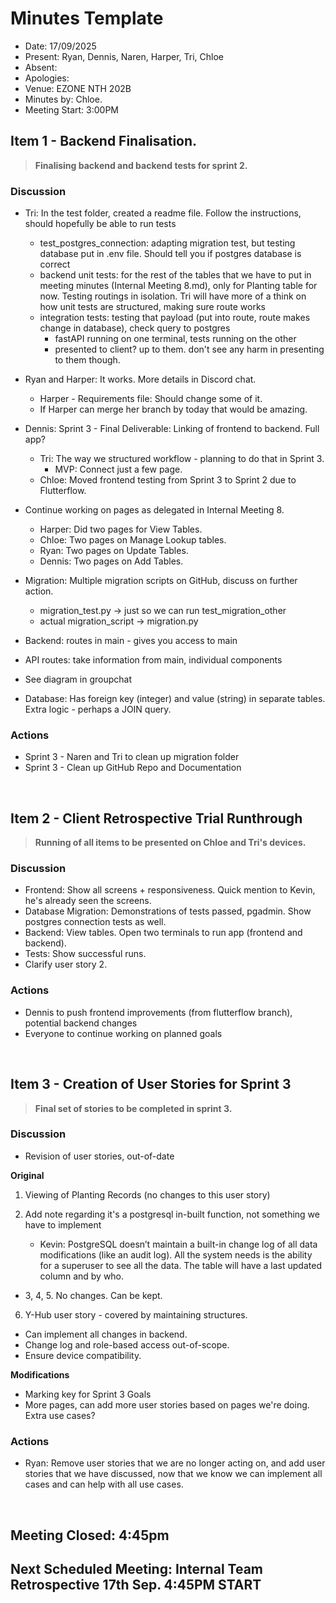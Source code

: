 # Minutes Template

- Date: 17/09/2025
- Present: Ryan, Dennis, Naren, Harper, Tri, Chloe
- Absent:
- Apologies:
- Venue: EZONE NTH 202B
- Minutes by: Chloe.
- Meeting Start: 3:00PM

## Item 1 - Backend Finalisation.
> **Finalising backend and backend tests for sprint 2.**

### Discussion
 - Tri: In the test folder, created a readme file. Follow the instructions, should hopefully be able to run tests
    - test_postgres_connection: adapting migration test, but testing database put in .env file. Should tell you if postgres database is correct
    - backend unit tests: for the rest of the tables that we have to put in meeting minutes (Internal Meeting 8.md), only for Planting table for now. Testing routings in isolation. Tri will have more of a think on how unit tests are structured, making sure route works
    - integration tests: testing that payload (put into route, route makes change in database), check query to postgres
        - fastAPI running on one terminal, tests running on the other
        - presented to client? up to them. don't see any harm in presenting to them though.

- Ryan and Harper: It works. More details in Discord chat.
    - Harper - Requirements file: Should change some of it.
    - If Harper can merge her branch by today that would be amazing.

- Dennis: Sprint 3 - Final Deliverable: Linking of frontend to backend. Full app?
    - Tri: The way we structured workflow - planning to do that in Sprint 3.
        - MVP: Connect just a few page. 
    - Chloe: Moved frontend testing from Sprint 3 to Sprint 2 due to Flutterflow. 

- Continue working on pages as delegated in Internal Meeting 8.
    - Harper: Did two pages for View Tables.
    - Chloe: Two pages on Manage Lookup tables.
    - Ryan: Two pages on Update Tables.
    - Dennis: Two pages on Add Tables. 

- Migration: Multiple migration scripts on GitHub, discuss on further action.
    - migration_test.py -> just so we can run test_migration_other
    - actual migration_script -> migration.py

- Backend: routes in main - gives you access to main
- API routes: take information from main, individual components
- See diagram in groupchat

- Database: Has foreign key (integer) and value (string) in separate tables. Extra logic - perhaps a JOIN query. 


### Actions
 - Sprint 3 - Naren and Tri to clean up migration folder
 - Sprint 3 - Clean up GitHub Repo and Documentation

<br>

## Item 2 - Client Retrospective Trial Runthrough
> **Running of all items to be presented on Chloe and Tri's devices.**

### Discussion
 - Frontend: Show all screens + responsiveness. Quick mention to Kevin, he's already seen the screens. 
 - Database Migration: Demonstrations of tests passed, pgadmin. Show postgres connection tests as well. 
 - Backend: View tables. Open two terminals to run app (frontend and backend). 
 - Tests: Show successful runs.
 - Clarify user story 2. 

### Actions
 - Dennis to push frontend improvements (from flutterflow branch), potential backend changes
 - Everyone to continue working on planned goals

<br>

## Item 3 - Creation of User Stories for Sprint 3
> **Final set of stories to be completed in sprint 3.**

### Discussion
 - Revision of user stories, out-of-date

**Original**

1. Viewing of Planting Records (no changes to this user story)

2. Add note regarding it's a postgresql in-built function, not something we have to implement
    - Kevin: PostgreSQL doesn’t maintain a built-in change log of all data modifications (like an audit log). All the system needs is the ability for a superuser to see all the data. The table will have a last updated column and by who.

- 3, 4, 5. No changes. Can be kept. 

6. Y-Hub user story - covered by maintaining structures.

- Can implement all changes in backend.
- Change log and role-based access out-of-scope. 
- Ensure device compatibility. 

**Modifications**
- Marking key for Sprint 3 Goals
- More pages, can add more user stories based on pages we're doing. Extra use cases?


### Actions
 - Ryan: Remove user stories that we are no longer acting on, and add user stories that we have discussed, now that we know we can implement all cases and can help with all use cases. 

<br>

## Meeting Closed: 4:45pm

## Next Scheduled Meeting: Internal Team Retrospective 17th Sep. 4:45PM START
